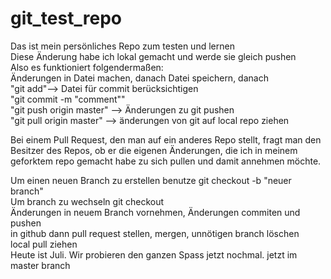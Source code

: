# git_test_repo
Das ist mein persönliches Repo zum testen und lernen <br>
Diese Änderung habe ich lokal gemacht und werde sie gleich pushen <br>
Also es funktioniert folgendermaßen:<br>
Änderungen in Datei machen, danach Datei speichern, danach<br> 
"git add"--> Datei für commit berücksichtigen<br>
"git commit -m "comment""<br>
"git push origin master" --> Änderungen zu git pushen<br>
"git pull origin master" --> änderungen von git auf local repo ziehen <br>

Bei einem Pull Request, den man auf ein anderes Repo stellt, fragt man den Besitzer des Repos, ob er die eigenen Änderungen, die ich in meinem geforktem repo gemacht habe zu sich pullen und damit annehmen möchte.

Um einen neuen Branch zu erstellen benutze git checkout -b "neuer branch" <br>
Um branch zu wechseln git checkout <br>
Änderungen in neuem Branch vornehmen, Änderungen commiten und pushen <br>
in github dann pull request stellen, mergen, unnötigen branch  löschen<br>
local pull ziehen <br> 
Heute ist Juli. Wir probieren den ganzen Spass jetzt nochmal.
jetzt im master branch
